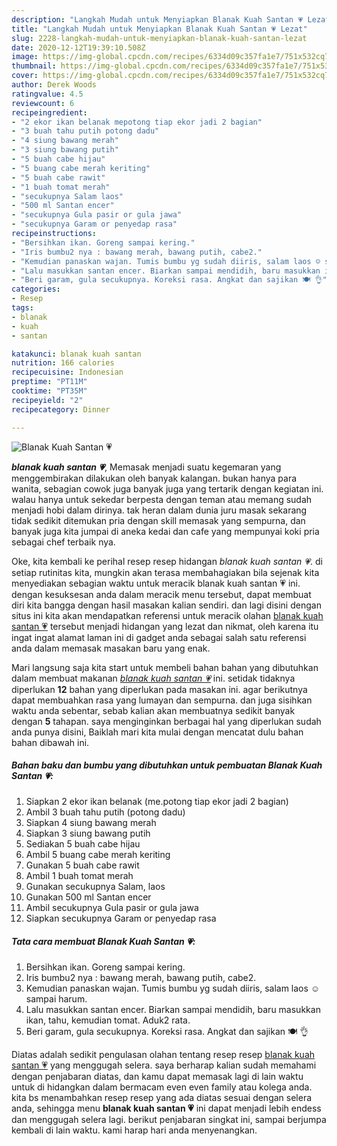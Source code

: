 ```yaml
---
description: "Langkah Mudah untuk Menyiapkan Blanak Kuah Santan 💗 Lezat"
title: "Langkah Mudah untuk Menyiapkan Blanak Kuah Santan 💗 Lezat"
slug: 2228-langkah-mudah-untuk-menyiapkan-blanak-kuah-santan-lezat
date: 2020-12-12T19:39:10.508Z
image: https://img-global.cpcdn.com/recipes/6334d09c357fa1e7/751x532cq70/blanak-kuah-santan-💗-foto-resep-utama.jpg
thumbnail: https://img-global.cpcdn.com/recipes/6334d09c357fa1e7/751x532cq70/blanak-kuah-santan-💗-foto-resep-utama.jpg
cover: https://img-global.cpcdn.com/recipes/6334d09c357fa1e7/751x532cq70/blanak-kuah-santan-💗-foto-resep-utama.jpg
author: Derek Woods
ratingvalue: 4.5
reviewcount: 6
recipeingredient:
- "2 ekor ikan belanak mepotong tiap ekor jadi 2 bagian"
- "3 buah tahu putih potong dadu"
- "4 siung bawang merah"
- "3 siung bawang putih"
- "5 buah cabe hijau"
- "5 buang cabe merah keriting"
- "5 buah cabe rawit"
- "1 buah tomat merah"
- "secukupnya Salam laos"
- "500 ml Santan encer"
- "secukupnya Gula pasir or gula jawa"
- "secukupnya Garam or penyedap rasa"
recipeinstructions:
- "Bersihkan ikan. Goreng sampai kering."
- "Iris bumbu2 nya : bawang merah, bawang putih, cabe2."
- "Kemudian panaskan wajan. Tumis bumbu yg sudah diiris, salam laos ☺ sampai harum."
- "Lalu masukkan santan encer. Biarkan sampai mendidih, baru masukkan ikan, tahu, kemudian tomat. Aduk2 rata."
- "Beri garam, gula secukupnya. Koreksi rasa. Angkat dan sajikan 🍽 👌"
categories:
- Resep
tags:
- blanak
- kuah
- santan

katakunci: blanak kuah santan 
nutrition: 166 calories
recipecuisine: Indonesian
preptime: "PT11M"
cooktime: "PT35M"
recipeyield: "2"
recipecategory: Dinner

---
```



![Blanak Kuah Santan 💗](https://img-global.cpcdn.com/recipes/6334d09c357fa1e7/751x532cq70/blanak-kuah-santan-💗-foto-resep-utama.jpg)

<b><i>blanak kuah santan 💗</i></b>, Memasak menjadi suatu kegemaran yang menggembirakan dilakukan oleh banyak kalangan. bukan hanya para wanita, sebagian cowok juga banyak juga yang tertarik dengan kegiatan ini. walau hanya untuk sekedar berpesta dengan teman atau memang sudah menjadi hobi dalam dirinya. tak heran dalam dunia juru masak sekarang tidak sedikit ditemukan pria dengan skill memasak yang sempurna, dan banyak juga kita jumpai di aneka kedai dan cafe yang mempunyai koki pria sebagai chef terbaik nya.



Oke, kita kembali ke perihal resep resep hidangan <i>blanak kuah santan 💗</i>. di setiap rutinitas kita, mungkin akan terasa membahagiakan bila sejenak kita menyediakan sebagian waktu untuk meracik blanak kuah santan 💗 ini. dengan kesuksesan anda dalam meracik menu tersebut, dapat membuat diri kita bangga dengan hasil masakan kalian sendiri. dan lagi disini dengan situs ini kita akan mendapatkan referensi untuk meracik olahan <u>blanak kuah santan 💗</u> tersebut menjadi hidangan yang lezat dan nikmat, oleh karena itu ingat ingat alamat laman ini di gadget anda sebagai salah satu referensi anda dalam memasak masakan baru yang enak.


Mari langsung saja kita start untuk membeli bahan bahan yang dibutuhkan dalam membuat makanan <u><i>blanak kuah santan 💗</i></u> ini. setidak tidaknya diperlukan <b>12</b> bahan yang diperlukan pada masakan ini. agar berikutnya dapat membuahkan rasa yang lumayan dan sempurna. dan juga sisihkan waktu anda sebentar, sebab kalian akan membuatnya sedikit banyak dengan <b>5</b> tahapan. saya menginginkan berbagai hal yang diperlukan sudah anda punya disini, Baiklah mari kita mulai dengan mencatat dulu bahan bahan dibawah ini.

<!--inarticleads1-->

##### Bahan baku dan bumbu yang dibutuhkan untuk pembuatan Blanak Kuah Santan 💗:

1. Siapkan 2 ekor ikan belanak (me.potong tiap ekor jadi 2 bagian)
1. Ambil 3 buah tahu putih (potong dadu)
1. Siapkan 4 siung bawang merah
1. Siapkan 3 siung bawang putih
1. Sediakan 5 buah cabe hijau
1. Ambil 5 buang cabe merah keriting
1. Gunakan 5 buah cabe rawit
1. Ambil 1 buah tomat merah
1. Gunakan secukupnya Salam, laos
1. Gunakan 500 ml Santan encer
1. Ambil secukupnya Gula pasir or gula jawa
1. Siapkan secukupnya Garam or penyedap rasa




<!--inarticleads2-->

##### Tata cara membuat Blanak Kuah Santan 💗:

1. Bersihkan ikan. Goreng sampai kering.
1. Iris bumbu2 nya : bawang merah, bawang putih, cabe2.
1. Kemudian panaskan wajan. Tumis bumbu yg sudah diiris, salam laos ☺ sampai harum.
1. Lalu masukkan santan encer. Biarkan sampai mendidih, baru masukkan ikan, tahu, kemudian tomat. Aduk2 rata.
1. Beri garam, gula secukupnya. Koreksi rasa. Angkat dan sajikan 🍽 👌




Diatas adalah sedikit pengulasan olahan tentang resep resep <u>blanak kuah santan 💗</u> yang menggugah selera. saya berharap kalian sudah memahami dengan penjabaran diatas, dan kamu dapat memasak lagi di lain waktu untuk di hidangkan dalam bermacam even even family atau kolega anda. kita bs menambahkan resep resep yang ada diatas sesuai dengan selera anda, sehingga menu <b>blanak kuah santan 💗</b> ini dapat menjadi lebih endess dan menggugah selera lagi. berikut penjabaran singkat ini, sampai berjumpa kembali di lain waktu. kami harap hari anda menyenangkan.
